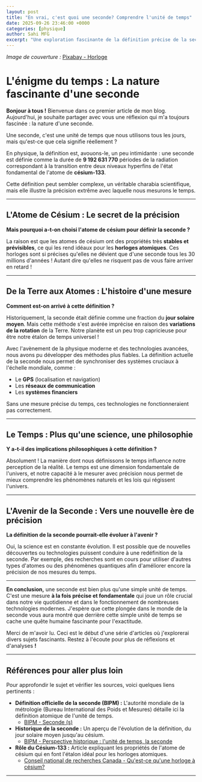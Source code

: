 ```yaml
---
layout: post
title: "En vrai, c'est quoi une seconde? Comprendre l'unité de temps"
date: 2025-09-26 23:46:00 +0000
categories: [physique]
author: Sahi MFG
excerpt: "Une exploration fascinante de la définition précise de la seconde et de son importance en physique moderne."
---
```


*Image de couverture :* [Pixabay - Horloge](https://pixabay.com/fr/photos/horloge-temps-horloge-murale-3249061/)




# L'énigme du temps : La nature fascinante d'une seconde

**Bonjour à tous !** Bienvenue dans ce premier article de mon blog. Aujourd'hui, je souhaite partager avec vous une réflexion qui m'a toujours fascinée : la nature d'une seconde.

Une seconde, c'est une unité de temps que nous utilisons tous les jours, mais qu'est-ce que cela signifie réellement ?

En physique, la définition est, avouons-le, un peu intimidante : une seconde est définie comme la durée de **9 192 631 770** périodes de la radiation correspondant à la transition entre deux niveaux hyperfins de l'état fondamental de l'atome de **césium-133**.

Cette définition peut sembler complexe, un véritable charabia scientifique, mais elle illustre la précision extrême avec laquelle nous mesurons le temps.

---

## L'Atome de Césium : Le secret de la précision

**Mais pourquoi a-t-on choisi l'atome de césium pour définir la seconde ?**

La raison est que les atomes de césium ont des propriétés très **stables et prévisibles**, ce qui les rend idéaux pour les **horloges atomiques**. Ces horloges sont si précises qu'elles ne dévient que d'une seconde tous les 30 millions d'années ! Autant dire qu'elles ne risquent pas de vous faire arriver en retard !

---

## De la Terre aux Atomes : L'histoire d'une mesure

**Comment est-on arrivé à cette définition ?**

Historiquement, la seconde était définie comme une fraction du **jour solaire moyen**. Mais cette méthode s'est avérée imprécise en raison des **variations de la rotation** de la Terre. Notre planète est un peu trop capricieuse pour être notre étalon de temps universel !

Avec l'avènement de la physique moderne et des technologies avancées, nous avons pu développer des méthodes plus fiables. La définition actuelle de la seconde nous permet de synchroniser des systèmes cruciaux à l'échelle mondiale, comme :

* Le **GPS** (localisation et navigation)
* Les **réseaux de communication**
* Les **systèmes financiers**

Sans une mesure précise du temps, ces technologies ne fonctionneraient pas correctement.

---

## Le Temps : Plus qu'une science, une philosophie

**Y a-t-il des implications philosophiques à cette définition ?**

Absolument ! La manière dont nous définissons le temps influence notre perception de la réalité. Le temps est une dimension fondamentale de l'univers, et notre capacité à le mesurer avec précision nous permet de mieux comprendre les phénomènes naturels et les lois qui régissent l'univers.

---

## L'Avenir de la Seconde : Vers une nouvelle ère de précision

**La définition de la seconde pourrait-elle évoluer à l'avenir ?**

Oui, la science est en constante évolution. Il est possible que de nouvelles découvertes ou technologies puissent conduire à une redéfinition de la seconde. Par exemple, des recherches sont en cours pour utiliser d'autres types d'atomes ou des phénomènes quantiques afin d'améliorer encore la précision de nos mesures du temps.

---

**En conclusion,** une seconde est bien plus qu'une simple unité de temps. C'est une mesure **à la fois précise et fondamentale** qui joue un rôle crucial dans notre vie quotidienne et dans le fonctionnement de nombreuses technologies modernes. J'espère que cette plongée dans le monde de la seconde vous aura montré que derrière cette simple unité de temps se cache une quête humaine fascinante pour l'exactitude.

Merci de m'avoir lu. Ceci est le début d'une série d'articles où j'explorerai divers sujets fascinants. Restez à l'écoute pour plus de réflexions et d'analyses **!**

---

## Références pour aller plus loin

Pour approfondir le sujet et vérifier les sources, voici quelques liens pertinents :

* **Définition officielle de la seconde (BIPM) :** L'autorité mondiale de la métrologie (Bureau International des Poids et Mesures) détaille ici la définition atomique de l'unité de temps.
    * [BIPM - Seconde (s)](https://www.bipm.org/fr/si-base-units/second)
* **Historique de la seconde :** Un aperçu de l'évolution de la définition, du jour solaire moyen jusqu'au césium.
    * [BIPM - Perspective historique : l'unité de temps, la seconde](https://www.bipm.org/fr/history-si/second)
* **Rôle du Césium-133 :** Article expliquant les propriétés de l'atome de césium qui en font l'étalon idéal pour les horloges atomiques.
    * [Conseil national de recherches Canada - Qu'est-ce qu'une horloge à césium?](https://nrc.canada.ca/fr/certifications-evaluations-normes/heure-officielle-canada/quest-ce-quune-horloge-cesium)

---

